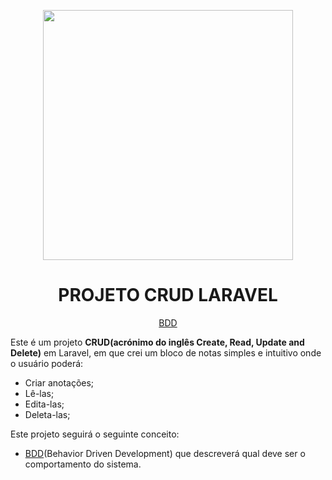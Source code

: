 <p align="center"><a href="https://laravel.com" target="_blank"><img src="https://raw.githubusercontent.com/laravel/art/master/logo-lockup/5%20SVG/2%20CMYK/1%20Full%20Color/laravel-logolockup-cmyk-red.svg" width="400"></a></p>

<h1 align="center">PROJETO CRUD LARAVEL</h1>

<p align="center">
<a href="./Crud-laravel/README.md">BDD</a>
</p>

<p>
Este é um projeto <strong>CRUD(acrónimo do inglês Create, Read, Update and Delete)</strong> em Laravel,
em que crei um bloco de notas simples e intuitivo onde o usuário poderá:

- Criar anotações;
- Lê-las;
- Edita-las;
- Deleta-las;

Este projeto seguirá o seguinte conceito: 
</br>
- <a href="./Crud-laravel/README.md">BDD</a>(Behavior Driven Development) que descreverá qual deve ser o comportamento do sistema.
</p>

